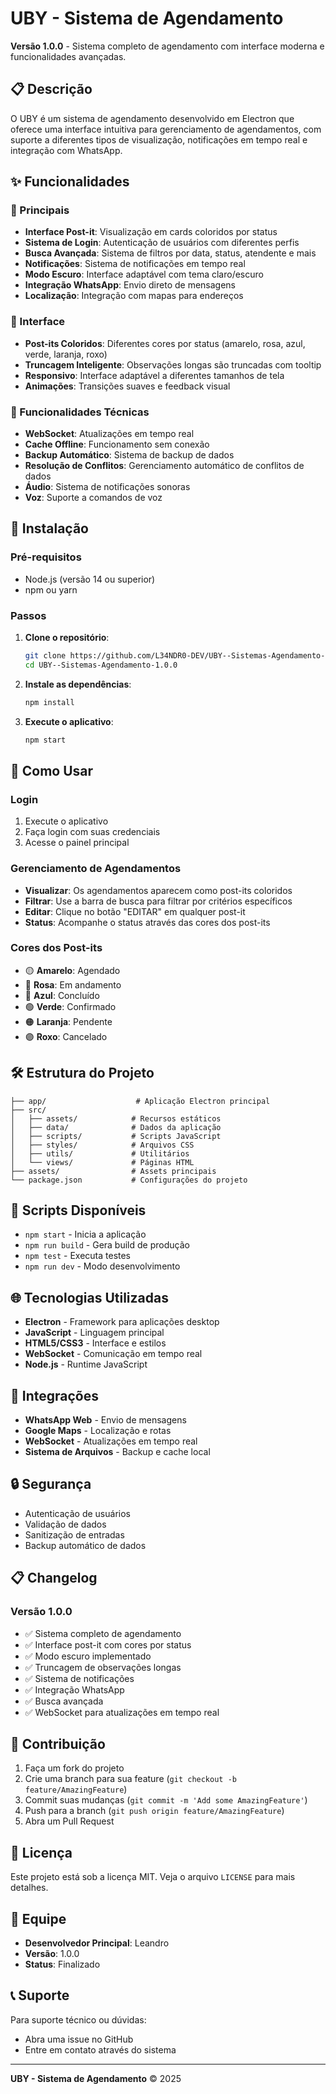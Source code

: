 # UBY - Sistema de Agendamento

**Versão 1.0.0** - Sistema completo de agendamento com interface moderna e funcionalidades avançadas.

## 📋 Descrição

O UBY é um sistema de agendamento desenvolvido em Electron que oferece uma interface intuitiva para gerenciamento de agendamentos, com suporte a diferentes tipos de visualização, notificações em tempo real e integração com WhatsApp.

## ✨ Funcionalidades

### 🎯 Principais
- **Interface Post-it**: Visualização em cards coloridos por status
- **Sistema de Login**: Autenticação de usuários com diferentes perfis
- **Busca Avançada**: Sistema de filtros por data, status, atendente e mais
- **Notificações**: Sistema de notificações em tempo real
- **Modo Escuro**: Interface adaptável com tema claro/escuro
- **Integração WhatsApp**: Envio direto de mensagens
- **Localização**: Integração com mapas para endereços

### 🎨 Interface
- **Post-its Coloridos**: Diferentes cores por status (amarelo, rosa, azul, verde, laranja, roxo)
- **Truncagem Inteligente**: Observações longas são truncadas com tooltip
- **Responsivo**: Interface adaptável a diferentes tamanhos de tela
- **Animações**: Transições suaves e feedback visual

### 🔧 Funcionalidades Técnicas
- **WebSocket**: Atualizações em tempo real
- **Cache Offline**: Funcionamento sem conexão
- **Backup Automático**: Sistema de backup de dados
- **Resolução de Conflitos**: Gerenciamento automático de conflitos de dados
- **Áudio**: Sistema de notificações sonoras
- **Voz**: Suporte a comandos de voz

## 🚀 Instalação

### Pré-requisitos
- Node.js (versão 14 ou superior)
- npm ou yarn

### Passos

1. **Clone o repositório**:
   ```bash
   git clone https://github.com/L34NDR0-DEV/UBY--Sistemas-Agendamento-1.0.0.git
   cd UBY--Sistemas-Agendamento-1.0.0
   ```

2. **Instale as dependências**:
   ```bash
   npm install
   ```

3. **Execute o aplicativo**:
   ```bash
   npm start
   ```

## 📖 Como Usar

### Login
1. Execute o aplicativo
2. Faça login com suas credenciais
3. Acesse o painel principal

### Gerenciamento de Agendamentos
- **Visualizar**: Os agendamentos aparecem como post-its coloridos
- **Filtrar**: Use a barra de busca para filtrar por critérios específicos
- **Editar**: Clique no botão "EDITAR" em qualquer post-it
- **Status**: Acompanhe o status através das cores dos post-its

### Cores dos Post-its
- 🟡 **Amarelo**: Agendado
- 🩷 **Rosa**: Em andamento
- 🔵 **Azul**: Concluído
- 🟢 **Verde**: Confirmado
- 🟠 **Laranja**: Pendente
- 🟣 **Roxo**: Cancelado

## 🛠️ Estrutura do Projeto

```
├── app/                    # Aplicação Electron principal
├── src/
│   ├── assets/            # Recursos estáticos
│   ├── data/              # Dados da aplicação
│   ├── scripts/           # Scripts JavaScript
│   ├── styles/            # Arquivos CSS
│   ├── utils/             # Utilitários
│   └── views/             # Páginas HTML
├── assets/                # Assets principais
└── package.json           # Configurações do projeto
```

## 🔧 Scripts Disponíveis

- `npm start` - Inicia a aplicação
- `npm run build` - Gera build de produção
- `npm test` - Executa testes
- `npm run dev` - Modo desenvolvimento

## 🌐 Tecnologias Utilizadas

- **Electron** - Framework para aplicações desktop
- **JavaScript** - Linguagem principal
- **HTML5/CSS3** - Interface e estilos
- **WebSocket** - Comunicação em tempo real
- **Node.js** - Runtime JavaScript

## 📱 Integrações

- **WhatsApp Web** - Envio de mensagens
- **Google Maps** - Localização e rotas
- **WebSocket** - Atualizações em tempo real
- **Sistema de Arquivos** - Backup e cache local

## 🔒 Segurança

- Autenticação de usuários
- Validação de dados
- Sanitização de entradas
- Backup automático de dados

## 📋 Changelog

### Versão 1.0.0
- ✅ Sistema completo de agendamento
- ✅ Interface post-it com cores por status
- ✅ Modo escuro implementado
- ✅ Truncagem de observações longas
- ✅ Sistema de notificações
- ✅ Integração WhatsApp
- ✅ Busca avançada
- ✅ WebSocket para atualizações em tempo real

## 🤝 Contribuição

1. Faça um fork do projeto
2. Crie uma branch para sua feature (`git checkout -b feature/AmazingFeature`)
3. Commit suas mudanças (`git commit -m 'Add some AmazingFeature'`)
4. Push para a branch (`git push origin feature/AmazingFeature`)
5. Abra um Pull Request

## 📄 Licença

Este projeto está sob a licença MIT. Veja o arquivo `LICENSE` para mais detalhes.

## 👥 Equipe

- **Desenvolvedor Principal**: Leandro
- **Versão**: 1.0.0
- **Status**: Finalizado

## 📞 Suporte

Para suporte técnico ou dúvidas:
- Abra uma issue no GitHub
- Entre em contato através do sistema

---

**UBY - Sistema de Agendamento** © 2025
